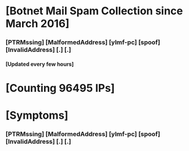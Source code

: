 # [Botnet Mail Spam Collection since March 2016]
### [PTRMssing] [MalformedAddress] [ylmf-pc] [spoof] [InvalidAddress] [.] [.]
#### [Updated every few hours]

# [Counting 96495 IPs]

# [Symptoms] 
###   [PTRMssing] [MalformedAddress] [ylmf-pc] [spoof] [InvalidAddress] [.] [.]
